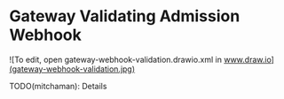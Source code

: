 # Gateway Validating Admission Webhook
![To edit, open gateway-webhook-validation.drawio.xml in www.draw.io](gateway-webhook-validation.jpg)

TODO(mitchaman): Details